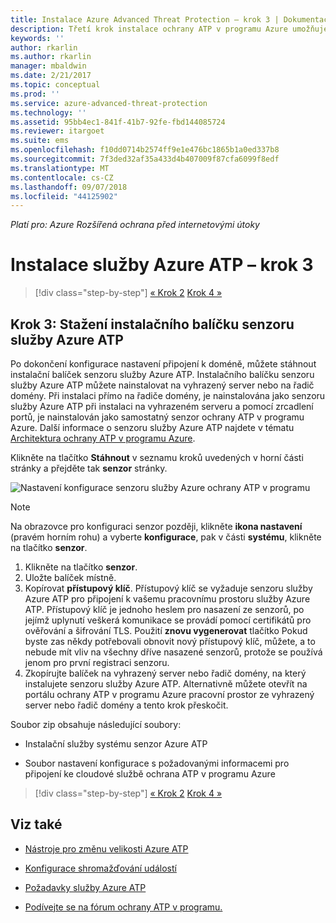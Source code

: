 ```yaml
---
title: Instalace Azure Advanced Threat Protection – krok 3 | Dokumentace Microsoftu
description: Třetí krok instalace ochrany ATP v programu Azure umožňuje stáhnout instalační balíček služby Azure ATP samostatného senzoru.
keywords: ''
author: rkarlin
ms.author: rkarlin
manager: mbaldwin
ms.date: 2/21/2017
ms.topic: conceptual
ms.prod: ''
ms.service: azure-advanced-threat-protection
ms.technology: ''
ms.assetid: 95bb4ec1-841f-41b7-92fe-fbd144085724
ms.reviewer: itargoet
ms.suite: ems
ms.openlocfilehash: f10dd0714b2574ff9e1e476bc1865b1a0ed337b8
ms.sourcegitcommit: 7f3ded32af35a433d4b407009f87cfa6099f8edf
ms.translationtype: MT
ms.contentlocale: cs-CZ
ms.lasthandoff: 09/07/2018
ms.locfileid: "44125902"
---
```

*Platí pro: Azure Rozšířená ochrana před internetovými útoky*



# <a name="install-azure-atp---step-3"></a>Instalace služby Azure ATP – krok 3

>[!div class="step-by-step"]
[« Krok 2](install-atp-step2.md)
[Krok 4 »](install-atp-step4.md)

## <a name="step-3-download-the-azure-atp-sensor-setup-package"></a>Krok 3: Stažení instalačního balíčku senzoru služby Azure ATP
Po dokončení konfigurace nastavení připojení k doméně, můžete stáhnout instalační balíček senzoru služby Azure ATP. Instalačního balíčku senzoru služby Azure ATP můžete nainstalovat na vyhrazený server nebo na řadič domény. Při instalaci přímo na řadiče domény, je nainstalována jako senzoru služby Azure ATP při instalaci na vyhrazeném serveru a pomocí zrcadlení portů, je nainstalován jako samostatný senzor ochrany ATP v programu Azure. Další informace o senzoru služby Azure ATP najdete v tématu [Architektura ochrany ATP v programu Azure](atp-architecture.md). 

Klikněte na tlačítko **Stáhnout** v seznamu kroků uvedených v horní části stránky a přejděte tak **senzor** stránky.

![Nastavení konfigurace senzoru služby Azure ochrany ATP v programu](media/atp-sensor-config.png)

> [!NOTE] 
> Na obrazovce pro konfiguraci senzor později, klikněte **ikona nastavení** (pravém horním rohu) a vyberte **konfigurace**, pak v části **systému**, klikněte na tlačítko **senzor**.  

1.  Klikněte na tlačítko **senzor**.
2.  Uložte balíček místně.
3.  Kopírovat **přístupový klíč**. Přístupový klíč se vyžaduje senzoru služby Azure ATP pro připojení k vašemu pracovnímu prostoru služby Azure ATP. Přístupový klíč je jednoho heslem pro nasazení ze senzorů, po jejímž uplynutí veškerá komunikace se provádí pomocí certifikátů pro ověřování a šifrování TLS. Použití **znovu vygenerovat** tlačítko Pokud byste zas někdy potřebovali obnovit nový přístupový klíč, můžete, a to nebude mít vliv na všechny dříve nasazené senzorů, protože se používá jenom pro první registraci senzoru.
4.  Zkopírujte balíček na vyhrazený server nebo řadič domény, na který instalujete senzoru služby Azure ATP. Alternativně můžete otevřít na portálu ochrany ATP v programu Azure pracovní prostor ze vyhrazený server nebo řadič domény a tento krok přeskočit.

Soubor zip obsahuje následující soubory:

-   Instalační služby systému senzor Azure ATP

-   Soubor nastavení konfigurace s požadovanými informacemi pro připojení ke cloudové službě ochrana ATP v programu Azure


>[!div class="step-by-step"]
[« Krok 2](install-atp-step2.md)
[Krok 4 »](install-atp-step4.md)


## <a name="see-also"></a>Viz také

- [Nástroje pro změnu velikosti Azure ATP](http://aka.ms/aatpsizingtool)

- [Konfigurace shromažďování událostí](configure-event-collection.md)

- [Požadavky služby Azure ATP](atp-prerequisites.md)

- [Podívejte se na fórum ochrany ATP v programu.](https://aka.ms/azureatpcommunity)